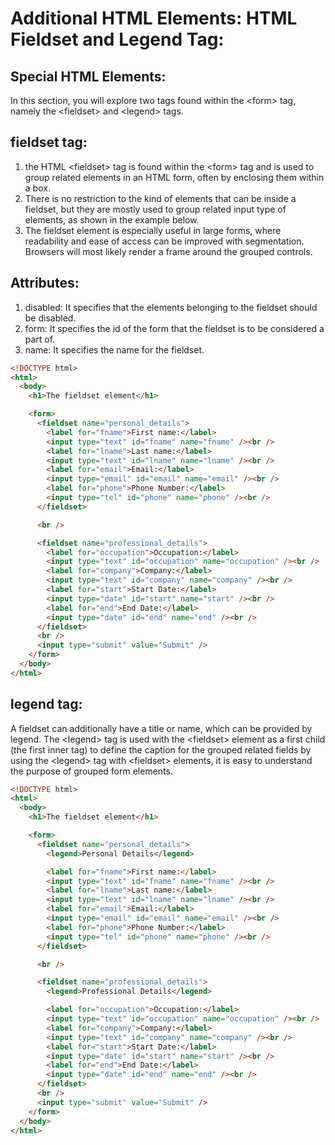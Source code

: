 # Additional HTML Elements: HTML Fieldset and Legend Tag:

## Special HTML Elements:

In this section, you will explore two tags found within the \<form\> tag, namely the \<fieldset\> and \<legend\> tags.

## fieldset tag:

1. the HTML \<fieldset\> tag is found within the \<form\> tag and is used to group related elements in an HTML form, often by enclosing them within a box.
2. There is no restriction to the kind of elements that can be inside a fieldset, but they are mostly used to group related input type of elements, as shown in the example below.
3. The fieldset element is especially useful in large forms, where readability and ease of access can be improved with segmentation. Browsers will most likely render a frame around the grouped controls.

## Attributes:

1. disabled: It specifies that the elements belonging to the fieldset should be disabled.
2. form: It specifies the id of the form that the fieldset is to be considered a part of.
3. name: It specifies the name for the fieldset.

```html
<!DOCTYPE html>
<html>
  <body>
    <h1>The fieldset element</h1>

    <form>
      <fieldset name="personal_details">
        <label for="fname">First name:</label>
        <input type="text" id="fname" name="fname" /><br />
        <label for="lname">Last name:</label>
        <input type="text" id="lname" name="lname" /><br />
        <label for="email">Email:</label>
        <input type="email" id="email" name="email" /><br />
        <label for="phone">Phone Number:</label>
        <input type="tel" id="phone" name="phone" /><br />
      </fieldset>

      <br />

      <fieldset name="professional_details">
        <label for="occupation">Occupation:</label>
        <input type="text" id="occupation" name="occupation" /><br />
        <label for="company">Company:</label>
        <input type="text" id="company" name="company" /><br />
        <label for="start">Start Date:</label>
        <input type="date" id="start" name="start" /><br />
        <label for="end">End Date:</label>
        <input type="date" id="end" name="end" /><br />
      </fieldset>
      <br />
      <input type="submit" value="Submit" />
    </form>
  </body>
</html>
```

## legend tag:

A fieldset can additionally have a title or name, which can be provided by legend. The \<legend\> tag is used with the \<fieldset\> element as a first child (the first inner tag) to define the caption for the grouped related fields by using the \<legend\> tag with \<fieldset\> elements, it is easy to understand the purpose of grouped form elements.

```html
<!DOCTYPE html>
<html>
  <body>
    <h1>The fieldset element</h1>

    <form>
      <fieldset name="personal_details">
        <legend>Personal Details</legend>

        <label for="fname">First name:</label>
        <input type="text" id="fname" name="fname" /><br />
        <label for="lname">Last name:</label>
        <input type="text" id="lname" name="lname" /><br />
        <label for="email">Email:</label>
        <input type="email" id="email" name="email" /><br />
        <label for="phone">Phone Number:</label>
        <input type="tel" id="phone" name="phone" /><br />
      </fieldset>

      <br />

      <fieldset name="professional_details">
        <legend>Professional Details</legend>

        <label for="occupation">Occupation:</label>
        <input type="text" id="occupation" name="occupation" /><br />
        <label for="company">Company:</label>
        <input type="text" id="company" name="company" /><br />
        <label for="start">Start Date:</label>
        <input type="date" id="start" name="start" /><br />
        <label for="end">End Date:</label>
        <input type="date" id="end" name="end" /><br />
      </fieldset>
      <br />
      <input type="submit" value="Submit" />
    </form>
  </body>
</html>
```
